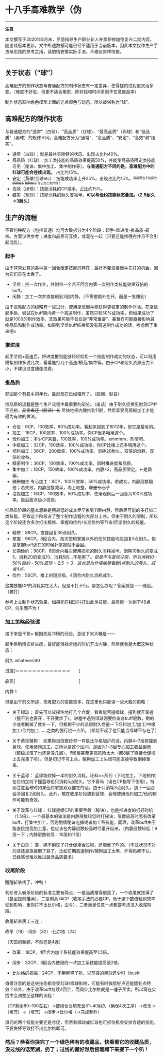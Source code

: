 # 十八手高难教学（伪

---
**注意**

本文撰写于2020年8月末，原意指导生产职业新人补票伊修加德复兴二期内容。随游戏版本更新，文中所述数据可能已经不适用于当前版本，因此本文仅作生产手法与思路的参考之用，请酌情安排实际手法，不建议原样照搬。

---

## 关于状态（“球”）


高难配方的制作状态与普通配方的制作状态有一定差异，使得搓的过程更灵活多变。（难度不好说，但更不适合用宏，除非钱和时间多到不在意废品率）

制作状态影响角色模型上面的光点颜色与动态，所以被俗称为“球”。

## 高难配方的制作状态

与普通配方的“通常”（白球）、“高品质”（红球）、“最高品质”（彩球）和“低品质”（黑球）的规律不同，高难配方分为“通常”、“高品质”、“安定”、“高效”和“结实”。

 - 通常（白球）：就是最朴实刚健的状态。出现占比约40%。
 - 高品质（红球）：加工类技能的品质效果提高50%，并能使高品质限定类技能可用（秘诀、集中加工、集中制作等）。**与普通配方不同的是，高难配方中的红球可能会连续出现。** 占比约15%。
 - 安定（黄球/金球etc）：技能成功率上升25%。出现占比约15%。<sup><sub>麻麻再也不怕窝的 ~~暴躁加工~~ ~~赌狗加工~~ 专心加工豹炸辣！</sub><sup>
 - 高效（绿球）：技能消耗的CP减半。占比约15%。
 - 结实（蓝球）：技能消耗的耐久度减半。**可以与俭约技能状态叠加。（2.5耐久→3耐久）** 

 ## 生产的流程

 不管何种配方（包括普通）均可大致拆分为4个阶段：起手-垫进度-推品质-斩杀。方案仅供参考；进度和品质可互换，或混在一起（只要还能推得完并且不会引起混乱）。

 ### 起手
 
 由于非常划算的各种第一回合限定技能的存在，最好不要浪费起手先打的机会，因为它们实在太香了。

 - 坚信：推一次作业，并附带一个若干回合内第一次制作类技能效果双倍的buff。
 - 闲静：加工一次并直接刷到3层内静。（不需要额外在开，而是一发赚到）

 由于高难配方的线略有一些过分，使用坚信起手能获得更稳定的制作体验。在坚信起手后，尝试在buff期内嫖一个高速制作，虽然只有50%成功率，但如果成功了就是1000的制作效率，其效果可能不仅仅是“非常重要”，甚至有可能直接影响最终品质和制作成功率。如果到坚信buff结束都没有高速制作成功的话，考虑倒了重来吧× 

### 推进度

起手坚信+高速后，把进度推到能够轻轻松松一个技能制作成功的状态，可以利用模拟制作多试几次，看看能打几个高速/模范/集中等。由于CP和耐久资源压力不小，不建议过度铺张浪费。

### 推品质

梦回那个有稳手的年代，虽然现在已经喵有了。（脱帽，默哀）

推品质的流程是整个生产流程中最重要的部分。（废话）由于耐久捉襟见肘且CP并不充裕，~~品质条还（脏话）长~~ 尽快地把内静推到11层，然后享受高面板加工才是最为有效的做法。

 - 仓促：0CP，100效率，60%成功率。看起来回到了9012年，但它是最省的。
 - 加工：18CP，100效率，100%成功率。你CP很多哦用这个。
 - 俭约加工：多少CP来着，100效率，100%成功率。emmmm，酌情吧。
 - 中级加工：32CP，150效率，100%成功率。你CP比楼上还多哦用这个。
 - 坯料加工：36CP，200效率，100%成功率。消耗20耐久。双倍的消耗，双倍的收益。
 - 精密制作：36CP，100效率，100%成功率。同时推进度和品质。
 - 集中加工：18CP，150效率，100%成功率。内静+2，高品质限定。←是霸霸。
 - ~~赌狗加工~~ 专心加工：6CP，100%效率，50%成功率。若成功，内静层数翻倍；若失败，内静层数减半，向上取整。~~哪里专心了~~
 - 注视加工：18CP，100效率，50%成功率，使用观察后一回合为100%成功率。饭后甜点级小技能。

 推品质阶段的基本思路是用最低的成本尽早推到11层内静，然后尽可能的多打加工类技能，导致这个阶段占了整个制作流程的大部分工序。但由于耐久的限制，所以这个阶段还会多次打出精修、掌握和俭约/长期俭约等节省/回复耐久的技能。

 - 精修：88CP。直接回复30点耐久。
 - 掌握：96CP。8回合内，每次使用掌握以外的任何技能均能回复5点耐久。但是掌握buff还在的时候补掌握就不会回。
 - 长期俭约：98CP。8回合内每次使用技能的耐久消耗减半。消耗10耐久的变成5，消耗20的变成10，消耗5的...不能用了。*但是不与蓝球冲突，所以消耗10 - 50%俭约 - 50%蓝球 = 2.5 → 3，这也是为什喵能够看到1点耐久的零头，或者4点。*
 - 俭约：56CP。楼上的短期版，4回合内耐久消耗减半。

 这类技能CP的消耗实在太大，但是不打不行。那怎么办呢？答案就是——赌脸。（被打）

 参考上文制作状态效果，如果能在绿球时打出此类技能，最高能一次剩下49点CP，何乐而不为！

 ### 加工策略经验谭

 接下来是干货× 根据先前冲榜的经验，总结下来大概是——

 起手后酌情安排进度，最好能够找合适的时机开出内静，然后就会是大概这种状态：

 耐久 whatever/60

 进度[＝＝＝＝＝＝＝＝＝＝＝＝＝　　]

 品质[　　　　　　　　　　　　　　　]

 内静 1

 但是由于前文所述，高难配方的变数较多，在这里也只能讲一些大致的策略：

 - 关于绿球：
首先可以试探性地打几个仓促，看看能否撞绿球，撞到就开掌握（撞不到也要开，不开要炸了）。进程中遇到绿球则要检查各buff层数，剩的少或者断掉了就补一下，但都剩不少的话跟耐久商量一下坯料加工/加工/中级加工/俭约加工……之类的强行烧一点叭。（都烧不起了也只能当绿球不存在了）

 - 关于黄球赌狗：
如果你自信跟铃哥一样是比尔格加护的话，内静4~7层若撞到黄球，使用赌狗加工。之所以是这个区间，是因为1~3层专心加工收益偏低（超级加倍了也还是没几层），而8层甚至更高风险太大（都8层了直接仓促推上去完事了呗）。但是切记不可上头，赌狗加工上头很可能直接导致倒掉重来。

 - 关于蓝球：
 蓝球能砍掉一半的耐久消耗，坯料××系列（下地加工，下地制作）在俭约加持下撞蓝球也只消耗5点耐久，它不香吗（请在CP指导下使用）。特别注意蓝球时如果俭约掌握双双健在的话，由于只消耗3点耐久，到下一回合会净回复2点耐久。此外，若在收尾阶段遇到蓝球，合理使用俭约加工/俭约制作可能有奇效。

 - 关于改革与红球：
 红球是嫖CP的重要手段（秘诀），也是推进度的打好时机（1.5倍）。一个最基本的做法是内静层数较低时打秘诀，层数较高时若有改革buff，打集中加工，否则酌情秘诀吃掉或者加工系技能。同理，改革buff由于能直接提高加工量，也应该在内静层数较高时尽量开起来。（内静层数较低：9层一下；内静层数较高：10层和11层）

 - 关于白球：
 害，嫖不到球了打仓促凑合过呗，还能倒了咋的。（不过状况不对的话还是直接倒了蒜了，比如前期高速制作/赌狗加工太黑，炸得妈都不认，已经感觉难以推过最低品质要求）

### 收尾阶段

醒醒斩杀线了，冲鸭！

判断进入斩杀阶段的标准主要有两点，一是品质推得很高了，一个收尾就推满了（甚至提前推满），二是剩余74CP（收尾手法的必要CP，低于这个数值轻则效率受到影响，重则打不出比尔格，血亏），二者满足任意一点都要考虑进入收尾阶段。

收尾斩杀民工三连：

改革（18）-阔步（32）-比尔格（24）

（天国的新颖，不然还是4连）

 - 改革：18CP，4回合内加工系技能效果提高至1.5倍。

 - 阔步：32CP，3回合内使用的*一次*加工系技能提高至2倍。

 - 比尔格的祝福：24CP，不用解释了叭，以前撞的黑球还少吗（bushi

 值得注意的是这些技能都会受红球/绿球影响，可能有时候脸好点还能嫖到点特效？此外，由于改革buff持续4回合，而阔步比尔格就是一锤子买卖，所以窝在实践中会调整至这样的流程：

 （CP剩余80~100左右）→使用仓促填充至31~40耐久（确保4次工序）→改革→（填充）→（填充）→阔步→比尔格（→完成制作）

 填充的两个技能主要还是仓促，但若有绿球或红球也可抓住机会安排合适的技能，不要贪杯导致打不出比尔格即可。

 ### 然后？恭喜你搓完了一个绿色稀有的收藏品，快看看它的收藏品质，没过线的话芜湖，扔了；过线的藏好然后接着蹲下来搓下一个叭！